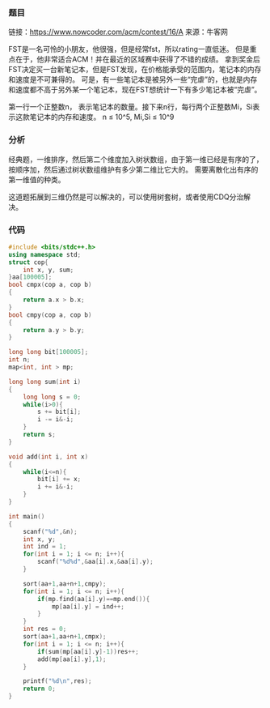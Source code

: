 ### 题目
链接：https://www.nowcoder.com/acm/contest/16/A
来源：牛客网

FST是一名可怜的小朋友，他很强，但是经常fst，所以rating一直低迷。
但是重点在于，他非常适合ACM！并在最近的区域赛中获得了不错的成绩。
拿到奖金后FST决定买一台新笔记本，但是FST发现，在价格能承受的范围内，笔记本的内存和速度是不可兼得的。
可是，有一些笔记本是被另外一些“完虐”的，也就是内存和速度都不高于另外某一个笔记本，现在FST想统计一下有多少笔记本被“完虐”。

第一行一个正整数n，
表示笔记本的数量。接下来n行，每行两个正整数Mi，Si表示这款笔记本的内存和速度。
n ≤ 10^5, Mi,Si ≤ 10^9

### 分析
经典题，一维排序，然后第二个维度加入树状数组，由于第一维已经是有序的了，按顺序加，然后通过树状数组维护有多少第二维比它大的。
需要离散化出有序的第一维值的种类。

这道题拓展到三维仍然是可以解决的，可以使用树套树，或者使用CDQ分治解决。

### 代码
```cpp
#include <bits/stdc++.h>
using namespace std;
struct cop{
    int x, y, sum;
}aa[100005];
bool cmpx(cop a, cop b)
{
    return a.x > b.x;
}
bool cmpy(cop a, cop b)
{
    return a.y > b.y;
}

long long bit[100005];
int n;
map<int, int > mp;

long long sum(int i)
{
    long long s = 0;
    while(i>0){
        s += bit[i];
        i -= i&-i;
    }
    return s;
}

void add(int i, int x)
{
    while(i<=n){
        bit[i] += x;
        i += i&-i;
    }
}

int main()
{
    scanf("%d",&n);
    int x, y;
    int ind = 1;
    for(int i = 1; i <= n; i++){
        scanf("%d%d",&aa[i].x,&aa[i].y);
    }

    sort(aa+1,aa+n+1,cmpy);
    for(int i = 1; i <= n; i++){
        if(mp.find(aa[i].y)==mp.end()){
            mp[aa[i].y] = ind++;
        }
    }
    int res = 0;
    sort(aa+1,aa+n+1,cmpx);
    for(int i = 1; i <= n; i++){
        if(sum(mp[aa[i].y]-1))res++;
        add(mp[aa[i].y],1);
    }

    printf("%d\n",res);
    return 0;
}
```
